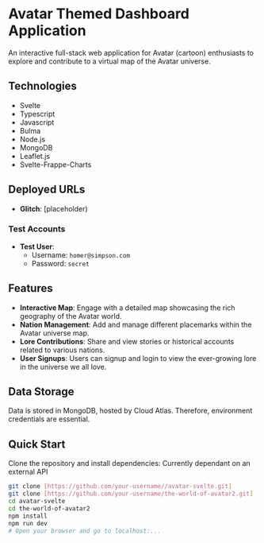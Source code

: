 
# Avatar Themed Dashboard Application

An interactive full-stack web application for Avatar (cartoon) enthusiasts to explore and contribute to a virtual map of the Avatar universe.

## Technologies

- Svelte
- Typescript
- Javascript
- Bulma
- Node.js
- MongoDB
- Leaflet.js
- Svelte-Frappe-Charts

## Deployed URLs

- **Glitch**: [placeholder)

### Test Accounts

- **Test User**:
  - Username: `homer@simpson.com`
  - Password: `secret`

## Features

- **Interactive Map**: Engage with a detailed map showcasing the rich geography of the Avatar world.
- **Nation Management**: Add and manage different placemarks within the Avatar universe map.
- **Lore Contributions**: Share and view stories or historical accounts related to various nations.
- **User Signups**: Users can signup and login to view the ever-growing lore in the universe we all love.


## Data Storage

Data is stored in MongoDB, hosted by Cloud Atlas. Therefore, environment credentials are essential.

## Quick Start

Clone the repository and install dependencies:
Currently dependant on an external API 
```bash
git clone [https://github.com/your-username//avatar-svelte.git]
git clone [https://github.com/your-username/the-world-of-avatar2.git]
cd avatar-svelte
cd the-world-of-avatar2
npm install
npm run dev
# Open your browser and go to localhost:...
